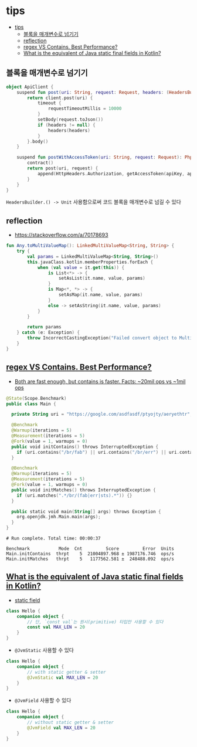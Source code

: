 # tips

- [tips](#tips)
    - [블록을 매개변수로 넘기기](#블록을-매개변수로-넘기기)
    - [reflection](#reflection)
    - [regex VS Contains. Best Performance?](#regex-vs-contains-best-performance)
    - [What is the equivalent of Java static final fields in Kotlin?](#what-is-the-equivalent-of-java-static-final-fields-in-kotlin)

## 블록을 매개변수로 넘기기

```kotlin
object ApiClient {
    suspend fun post(uri: String, request: Request, headers: (HeadersBuilder.() -> Unit)?): PhpResponse {
        return client.post(uri) {
            timeout {
                requestTimeoutMillis = 10000
            }
            setBody(request.toJson())
            if (headers != null) {
                headers(headers)
            }
        }.body()
    }

    suspend fun postWithAccessToken(uri: String, request: Request): PhpResponse {
        contract()
        return post(uri, request) {
            append(HttpHeaders.Authorization, getAccessToken(apiKey, apiSecret))
        }
    }
}
```

`HeadersBuilder.() -> Unit` 사용함으로써 코드 블록을 매개변수로 넘길 수 있다

## reflection

- <https://stackoverflow.com/a/70178693>

```kotlin
fun Any.toMultiValueMap(): LinkedMultiValueMap<String, String> {
    try {
        val params = LinkedMultiValueMap<String, String>()
        this.javaClass.kotlin.memberProperties.forEach {
            when (val value = it.get(this)) {
                is List<*> -> {
                    setAsList(it.name, value, params)
                }
                is Map<*, *> -> {
                    setAsMap(it.name, value, params)
                }
                else -> setAsString(it.name, value, params)
            }
        }

        return params
    } catch (e: Exception) {
        throw IncorrectCastingException("Failed convert object to MultiValueMap, ${e.localizedMessage}")
    }
}
```

## [regex VS Contains. Best Performance?](https://stackoverflow.com/questions/2023792/regex-vs-contains-best-performance)

- [Both are fast enough, but contains is faster. Facts: ~20mil ops vs ~1mil ops](https://stackoverflow.com/a/53333624)

```kotlin
@State(Scope.Benchmark)
public class Main {

  private String uri = "https://google.com/asdfasdf/ptyojty/aeryethtr";

  @Benchmark
  @Warmup(iterations = 5)
  @Measurement(iterations = 5)
  @Fork(value = 1, warmups = 0)
  public void initContains() throws InterruptedException {
    if (uri.contains("/br/fab") || uri.contains("/br/err") || uri.contains("/br/sts")) {}
  }

  @Benchmark
  @Warmup(iterations = 5)
  @Measurement(iterations = 5)
  @Fork(value = 1, warmups = 0)
  public void initMatches() throws InterruptedException {
    if (uri.matches(".*/br/(fab|err|sts).*")) {}
  }

  public static void main(String[] args) throws Exception {
    org.openjdk.jmh.Main.main(args);
  }
}
```

```log
# Run complete. Total time: 00:00:37

Benchmark           Mode  Cnt         Score         Error  Units
Main.initContains  thrpt    5  21004897.968 ± 1987176.746  ops/s
Main.initMatches   thrpt    5   1177562.581 ±  248488.092  ops/s
```

## [What is the equivalent of Java static final fields in Kotlin?](https://stackoverflow.com/questions/40352879/what-is-the-equivalent-of-java-static-final-fields-in-kotlin)

- [static field](https://kotlinlang.org/docs/java-to-kotlin-interop.html#static-fields)

```kotlin
class Hello {
    companion object {
        // 단, `const val`는 원시(primitive) 타입만 사용할 수 있다
        const val MAX_LEN = 20
    }
}
```

- `@JvmStatic` 사용할 수 있다

```kotlin
class Hello {
    companion object {
        // with static getter & setter
        @JvmStatic val MAX_LEN = 20
    }
}
```

- `@JvmField` 사용할 수 있다

```kotlin
class Hello {
    companion object {
        // without static getter & setter
        @JvmField val MAX_LEN = 20
    }
}
```
